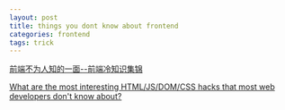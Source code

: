 ```yaml
---
layout: post
title: things you dont know about frontend
categories: frontend
tags: trick 
---
```


[前端不为人知的一面--前端冷知识集锦](http://www.cnblogs.com/Wayou/p/things_you_dont_know_about_frontend.html)

[What are the most interesting HTML/JS/DOM/CSS hacks that most web developers don't know about?](http://www.quora.com/Web-Development/What-are-the-most-interesting-HTML-JS-DOM-CSS-hacks-that-most-web-developers-dont-know-about)
